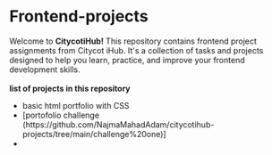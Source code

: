 # Frontend-projects
Welcome to **CitycotiHub!** This repository contains frontend project assignments from Citycot iHub. It's a collection of tasks and projects designed to help you learn, practice, and improve your frontend development skills.<br>
<br>
**list of projects in this repository**

<ul>
  <li>basic html portfolio with CSS</li>
  <li>[portofolio challenge (https://github.com/NajmaMahadAdam/citycotihub-projects/tree/main/challenge%20one)]</li>
  <li></li>
</ul>

